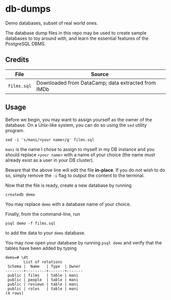 # db-dumps
Demo databases, subset of real world ones.

The database dump files in this repo may be used to create
sample databases to toy around with, and learn the essential
features of the PostgreSQL DBMS.

## Credits
| File        	| Source                                              	|
|-------------	|-----------------------------------------------------	|
| `films.sql` 	| Downloaded from DataCamp; data extracted from IMDb 	|

## Usage
Before we begin, you may want to assign yourself
as the owner of the database.
On a Unix-like system, you can do so using the `sed` utility program.

```shell
sed -i 's/mani/<your name>/g' films.sql
```

`mani` is the name I chose to assign to myself in my DB instance and 
you should replace `<your name>` with a name of your choice (the name must
already exist as a user in your DB cluster).

Beware that the above line will edit the file **in-place**. If you do
not wish to do so, simply remove the `-i` flag to output the content to
the terminal.

Now that the file is ready, create a new database by running

```
createdb demo
```

You may replace `demo` with a database name of your choice.

Finally, from the command-line, run
```
psql demo -f films.sql
```
to add the data to your `demo` database.

You may now open your database by running `psql demo` and verify that the 
tables have been added by typing
```
demo=# \dt
        List of relations
 Schema |  Name   | Type  | Owner 
--------+---------+-------+-------
 public | films   | table | mani
 public | people  | table | mani
 public | reviews | table | mani
 public | roles   | table | mani
(4 rows)
```
